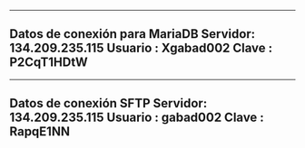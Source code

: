 -----------------------------------------
Datos de conexión para MariaDB
Servidor: 134.209.235.115
Usuario : Xgabad002  Clave : P2CqT1HDtW
-----------------------------------------

-----------------------------------------
Datos de conexión SFTP
Servidor: 134.209.235.115
Usuario : gabad002  Clave : RapqE1NN
-----------------------------------------
